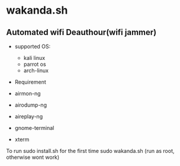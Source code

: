 # wakanda.sh
## Automated wifi Deauthour(wifi jammer)


+ supported OS:
   + kali linux 
   + parrot os 
   + arch-linux

+ Requirement 

 + airmon-ng
 + airodump-ng
 + aireplay-ng 
 + gnome-terminal
 + xterm


To run
sudo install.sh for the first time
sudo wakanda.sh (run as root, otherwise wont work)
